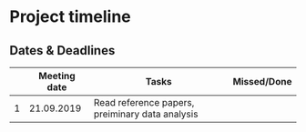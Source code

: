 # Project timeline

## Dates & Deadlines

|   | Meeting date  | Tasks                                                                                                                                                                                                                                                                                                     | Missed/Done |
|----|------------|-----------------------------------------------------------------------------------------------------------------------------------------------------------------------------------------------------------------------------------------------------------------------------------------------------------|-------------|
| 1  | 21.09.2019 | Read reference papers, preiminary data analysis|       |
